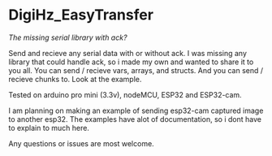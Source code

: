 # DigiHz_EasyTransfer
<i>The missing serial library with ack?</i>

Send and recieve any serial data with or without ack.
I was missing any library that could handle ack, so i made my own and wanted to share it to you all.
You can send / recieve vars, arrays, and structs.
And you can send / recieve chunks to. Look at the example.

Tested on arduino pro mini (3.3v), nodeMCU, ESP32 and ESP32-cam.

I am planning on making an example of sending esp32-cam captured image to another esp32.
The examples have alot of documentation, so i dont have to explain to much here.

Any questions or issues are most welcome.
